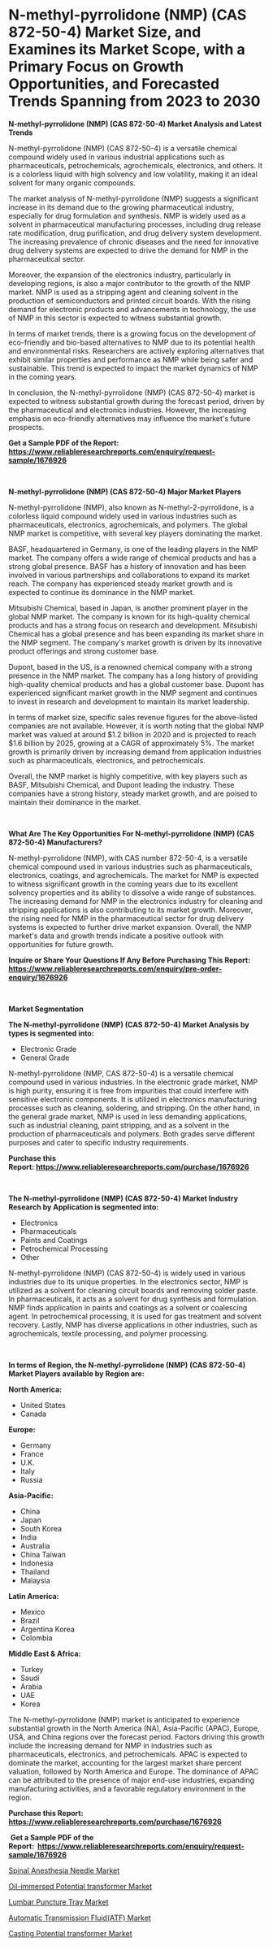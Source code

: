 <p><h1>N-methyl-pyrrolidone (NMP) (CAS 872-50-4) Market Size, and Examines its Market Scope, with a Primary Focus on Growth Opportunities, and Forecasted Trends Spanning from 2023 to 2030</h1></p><p><strong>N-methyl-pyrrolidone (NMP) (CAS 872-50-4) Market Analysis and Latest Trends</strong></p>
<p><p>N-methyl-pyrrolidone (NMP) (CAS 872-50-4) is a versatile chemical compound widely used in various industrial applications such as pharmaceuticals, petrochemicals, agrochemicals, electronics, and others. It is a colorless liquid with high solvency and low volatility, making it an ideal solvent for many organic compounds.</p><p>The market analysis of N-methyl-pyrrolidone (NMP) suggests a significant increase in its demand due to the growing pharmaceutical industry, especially for drug formulation and synthesis. NMP is widely used as a solvent in pharmaceutical manufacturing processes, including drug release rate modification, drug purification, and drug delivery system development. The increasing prevalence of chronic diseases and the need for innovative drug delivery systems are expected to drive the demand for NMP in the pharmaceutical sector.</p><p>Moreover, the expansion of the electronics industry, particularly in developing regions, is also a major contributor to the growth of the NMP market. NMP is used as a stripping agent and cleaning solvent in the production of semiconductors and printed circuit boards. With the rising demand for electronic products and advancements in technology, the use of NMP in this sector is expected to witness substantial growth.</p><p>In terms of market trends, there is a growing focus on the development of eco-friendly and bio-based alternatives to NMP due to its potential health and environmental risks. Researchers are actively exploring alternatives that exhibit similar properties and performance as NMP while being safer and sustainable. This trend is expected to impact the market dynamics of NMP in the coming years.</p><p>In conclusion, the N-methyl-pyrrolidone (NMP) (CAS 872-50-4) market is expected to witness substantial growth during the forecast period, driven by the pharmaceutical and electronics industries. However, the increasing emphasis on eco-friendly alternatives may influence the market's future prospects.</p></p>
<p><strong>Get a Sample PDF of the Report:&nbsp; <a href="https://www.reliableresearchreports.com/enquiry/request-sample/1676926">https://www.reliableresearchreports.com/enquiry/request-sample/1676926</a></strong></p>
<p>&nbsp;</p>
<p><strong>N-methyl-pyrrolidone (NMP) (CAS 872-50-4) Major Market Players</strong></p>
<p><p>N-methyl-pyrrolidone (NMP), also known as N-methyl-2-pyrrolidone, is a colorless liquid compound widely used in various industries such as pharmaceuticals, electronics, agrochemicals, and polymers. The global NMP market is competitive, with several key players dominating the market.</p><p>BASF, headquartered in Germany, is one of the leading players in the NMP market. The company offers a wide range of chemical products and has a strong global presence. BASF has a history of innovation and has been involved in various partnerships and collaborations to expand its market reach. The company has experienced steady market growth and is expected to continue its dominance in the NMP market.</p><p>Mitsubishi Chemical, based in Japan, is another prominent player in the global NMP market. The company is known for its high-quality chemical products and has a strong focus on research and development. Mitsubishi Chemical has a global presence and has been expanding its market share in the NMP segment. The company's market growth is driven by its innovative product offerings and strong customer base.</p><p>Dupont, based in the US, is a renowned chemical company with a strong presence in the NMP market. The company has a long history of providing high-quality chemical products and has a global customer base. Dupont has experienced significant market growth in the NMP segment and continues to invest in research and development to maintain its market leadership.</p><p>In terms of market size, specific sales revenue figures for the above-listed companies are not available. However, it is worth noting that the global NMP market was valued at around $1.2 billion in 2020 and is projected to reach $1.6 billion by 2025, growing at a CAGR of approximately 5%. The market growth is primarily driven by increasing demand from application industries such as pharmaceuticals, electronics, and petrochemicals.</p><p>Overall, the NMP market is highly competitive, with key players such as BASF, Mitsubishi Chemical, and Dupont leading the industry. These companies have a strong history, steady market growth, and are poised to maintain their dominance in the market.</p></p>
<p>&nbsp;</p>
<p><strong>What Are The Key Opportunities For N-methyl-pyrrolidone (NMP) (CAS 872-50-4) Manufacturers?</strong></p>
<p><p>N-methyl-pyrrolidone (NMP), with CAS number 872-50-4, is a versatile chemical compound used in various industries such as pharmaceuticals, electronics, coatings, and agrochemicals. The market for NMP is expected to witness significant growth in the coming years due to its excellent solvency properties and its ability to dissolve a wide range of substances. The increasing demand for NMP in the electronics industry for cleaning and stripping applications is also contributing to its market growth. Moreover, the rising need for NMP in the pharmaceutical sector for drug delivery systems is expected to further drive market expansion. Overall, the NMP market's data and growth trends indicate a positive outlook with opportunities for future growth.</p></p>
<p><strong>Inquire or Share Your Questions If Any Before Purchasing This Report: <a href="https://www.reliableresearchreports.com/enquiry/pre-order-enquiry/1676926">https://www.reliableresearchreports.com/enquiry/pre-order-enquiry/1676926</a></strong></p>
<p>&nbsp;</p>
<p><strong>Market Segmentation</strong></p>
<p><strong>The N-methyl-pyrrolidone (NMP) (CAS 872-50-4) Market Analysis by types is segmented into:</strong></p>
<p><ul><li>Electronic Grade</li><li>General Grade</li></ul></p>
<p><p>N-methyl-pyrrolidone (NMP, CAS 872-50-4) is a versatile chemical compound used in various industries. In the electronic grade market, NMP is high purity, ensuring it is free from impurities that could interfere with sensitive electronic components. It is utilized in electronics manufacturing processes such as cleaning, soldering, and stripping. On the other hand, in the general grade market, NMP is used in less demanding applications, such as industrial cleaning, paint stripping, and as a solvent in the production of pharmaceuticals and polymers. Both grades serve different purposes and cater to specific industry requirements.</p></p>
<p><strong>Purchase this Report:&nbsp;<a href="https://www.reliableresearchreports.com/purchase/1676926">https://www.reliableresearchreports.com/purchase/1676926</a></strong></p>
<p>&nbsp;</p>
<p><strong>The N-methyl-pyrrolidone (NMP) (CAS 872-50-4) Market Industry Research by Application is segmented into:</strong></p>
<p><ul><li>Electronics</li><li>Pharmaceuticals</li><li>Paints and Coatings</li><li>Petrochemical Processing</li><li>Other</li></ul></p>
<p><p>N-methyl-pyrrolidone (NMP) (CAS 872-50-4) is widely used in various industries due to its unique properties. In the electronics sector, NMP is utilized as a solvent for cleaning circuit boards and removing solder paste. In pharmaceuticals, it acts as a solvent for drug synthesis and formulation. NMP finds application in paints and coatings as a solvent or coalescing agent. In petrochemical processing, it is used for gas treatment and solvent recovery. Lastly, NMP has diverse applications in other industries, such as agrochemicals, textile processing, and polymer processing.</p></p>
<p>&nbsp;</p>
<p><strong>In terms of Region, the N-methyl-pyrrolidone (NMP) (CAS 872-50-4) Market Players available by Region are:</strong></p>
<p>
    <p> <strong> North America: </strong>
        <ul>
            <li>United States</li>
            <li>Canada</li>
        </ul>
        </p> 
    <p> <strong> Europe: </strong>
        <ul>
            <li>Germany</li>
            <li>France</li>
            <li>U.K.</li>
            <li>Italy</li>
            <li>Russia</li>
        </ul>
        </p> 
    <p> <strong> Asia-Pacific: </strong>
        <ul>
            <li>China</li>
            <li>Japan</li>
            <li>South Korea</li>
            <li>India</li>
            <li>Australia</li>
            <li>China Taiwan</li>
            <li>Indonesia</li>
            <li>Thailand</li>
            <li>Malaysia</li>
        </ul>
        </p> 
    <p> <strong> Latin America: </strong>
        <ul>
            <li>Mexico</li>
            <li>Brazil</li>
            <li>Argentina Korea</li>
            <li>Colombia</li>
        </ul>
        </p> 
    <p> <strong> Middle East & Africa: </strong>
        <ul>
            <li>Turkey</li>
            <li>Saudi</li>
            <li>Arabia</li>
            <li>UAE</li>
            <li>Korea</li>
        </ul>
    </p>
    </p>
<p><p>The N-methyl-pyrrolidone (NMP) market is anticipated to experience substantial growth in the North America (NA), Asia-Pacific (APAC), Europe, USA, and China regions over the forecast period. Factors driving this growth include the increasing demand for NMP in industries such as pharmaceuticals, electronics, and petrochemicals. APAC is expected to dominate the market, accounting for the largest market share percent valuation, followed by North America and Europe. The dominance of APAC can be attributed to the presence of major end-use industries, expanding manufacturing activities, and a favorable regulatory environment in the region.</p></p>
<p><strong>Purchase this Report: <a href="https://www.reliableresearchreports.com/purchase/1676926">https://www.reliableresearchreports.com/purchase/1676926</a></strong></p>
<p>&nbsp;<strong>Get a Sample PDF of the Report:&nbsp;&nbsp;<a href="https://www.reliableresearchreports.com/enquiry/request-sample/1676926">https://www.reliableresearchreports.com/enquiry/request-sample/1676926</a></strong></p>
<p><strong></strong></p>
<p><p><a href="https://medium.com/@albertakoss2023/spinal-anesthesia-needle-market-size-cagr-trends-2024-2030-c4c6988247ef">Spinal Anesthesia Needle Market</a></p><p><a href="https://www.linkedin.com/pulse/oil-immersed-potential-transformer-market-share-amp-new/">Oil-immersed Potential transformer Market</a></p><p><a href="https://medium.com/@jenniebrown07/lumbar-puncture-tray-market-size-cagr-trends-2024-2030-8e902a917f1e">Lumbar Puncture Tray Market</a></p><p><a href="https://github.com/rahu1501/Market-Research-Report-List-1/blob/main/automatic-transmission-fluidatf-market.md">Automatic Transmission Fluid(ATF) Market</a></p><p><a href="https://www.linkedin.com/pulse/casting-potential-transformer-market-share-amp-new-trends/">Casting Potential transformer Market</a></p></p>